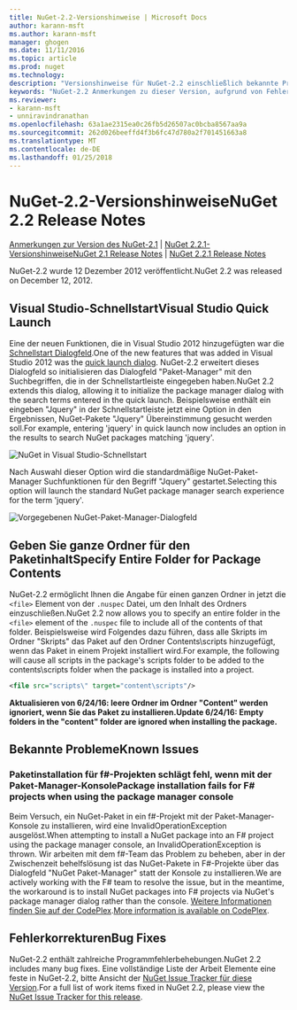 ```yaml
---
title: NuGet-2.2-Versionshinweise | Microsoft Docs
author: karann-msft
ms.author: karann-msft
manager: ghogen
ms.date: 11/11/2016
ms.topic: article
ms.prod: nuget
ms.technology: 
description: "Versionshinweise für NuGet-2.2 einschließlich bekannte Probleme, Fehlerbehebungen, Funktionen und Archivierung von dcrs Design."
keywords: "NuGet-2.2 Anmerkungen zu dieser Version, aufgrund von Fehlerbehebungen, bekannte Probleme, zusätzliche Funktionen, Archivierung von dcrs Design"
ms.reviewer:
- karann-msft
- unniravindranathan
ms.openlocfilehash: 63a1ae2315ea0c26fb5d26507ac0bcba8567aa9a
ms.sourcegitcommit: 262d026beeffd4f3b6fc47d780a2f701451663a8
ms.translationtype: MT
ms.contentlocale: de-DE
ms.lasthandoff: 01/25/2018
---
```

# <a name="nuget-22-release-notes"></a><span data-ttu-id="7c5a3-104">NuGet-2.2-Versionshinweise</span><span class="sxs-lookup"><span data-stu-id="7c5a3-104">NuGet 2.2 Release Notes</span></span>

<span data-ttu-id="7c5a3-105">[Anmerkungen zur Version des NuGet-2.1](../release-notes/nuget-2.1.md) | [NuGet 2.2.1-Versionshinweise](../release-notes/nuget-2.2.1.md)</span><span class="sxs-lookup"><span data-stu-id="7c5a3-105">[NuGet 2.1 Release Notes](../release-notes/nuget-2.1.md) | [NuGet 2.2.1 Release Notes](../release-notes/nuget-2.2.1.md)</span></span>

<span data-ttu-id="7c5a3-106">NuGet-2.2 wurde 12 Dezember 2012 veröffentlicht.</span><span class="sxs-lookup"><span data-stu-id="7c5a3-106">NuGet 2.2 was released on December 12, 2012.</span></span>

## <a name="visual-studio-quick-launch"></a><span data-ttu-id="7c5a3-107">Visual Studio-Schnellstart</span><span class="sxs-lookup"><span data-stu-id="7c5a3-107">Visual Studio Quick Launch</span></span>
<span data-ttu-id="7c5a3-108">Eine der neuen Funktionen, die in Visual Studio 2012 hinzugefügten war die [Schnellstart Dialogfeld](/visualstudio/ide/reference/quick-launch-environment-options-dialog-box).</span><span class="sxs-lookup"><span data-stu-id="7c5a3-108">One of the new features that was added in Visual Studio 2012 was the [quick launch dialog](/visualstudio/ide/reference/quick-launch-environment-options-dialog-box).</span></span> <span data-ttu-id="7c5a3-109">NuGet-2.2 erweitert dieses Dialogfeld so initialisieren das Dialogfeld "Paket-Manager" mit den Suchbegriffen, die in der Schnellstartleiste eingegeben haben.</span><span class="sxs-lookup"><span data-stu-id="7c5a3-109">NuGet 2.2 extends this dialog, allowing it to initialize the package manager dialog with the search terms entered in the quick launch.</span></span> <span data-ttu-id="7c5a3-110">Beispielsweise enthält ein eingeben "Jquery" in der Schnellstartleiste jetzt eine Option in den Ergebnissen, NuGet-Pakete "Jquery" Übereinstimmung gesucht werden soll.</span><span class="sxs-lookup"><span data-stu-id="7c5a3-110">For example, entering 'jquery' in quick launch now includes an option in the results to search NuGet packages matching 'jquery'.</span></span>

![NuGet in Visual Studio-Schnellstart](./media/quick-launch.png)

<span data-ttu-id="7c5a3-112">Nach Auswahl dieser Option wird die standardmäßige NuGet-Paket-Manager Suchfunktionen für den Begriff "Jquery" gestartet.</span><span class="sxs-lookup"><span data-stu-id="7c5a3-112">Selecting this option will launch the standard NuGet package manager search experience for the term 'jquery'.</span></span>

![Vorgegebenen NuGet-Paket-Manager-Dialogfeld](./media/pkg-mgr-search-from-quick-launch.png)

## <a name="specify-entire-folder-for-package-contents"></a><span data-ttu-id="7c5a3-114">Geben Sie ganze Ordner für den Paketinhalt</span><span class="sxs-lookup"><span data-stu-id="7c5a3-114">Specify Entire Folder for Package Contents</span></span>
<span data-ttu-id="7c5a3-115">NuGet-2.2 ermöglicht Ihnen die Angabe für einen ganzen Ordner in jetzt die `<file>` Element von der `.nuspec` Datei, um den Inhalt des Ordners einzuschließen.</span><span class="sxs-lookup"><span data-stu-id="7c5a3-115">NuGet 2.2 now allows you to specify an entire folder in the `<file>` element of the `.nuspec` file to include all of the contents of that folder.</span></span> <span data-ttu-id="7c5a3-116">Beispielsweise wird Folgendes dazu führen, dass alle Skripts im Ordner "Skripts" das Paket auf den Ordner Contents\scripts hinzugefügt, wenn das Paket in einem Projekt installiert wird.</span><span class="sxs-lookup"><span data-stu-id="7c5a3-116">For example, the following will cause all scripts in the package's scripts folder to be added to the contents\scripts folder when the package is installed into a project.</span></span>

```xml
<file src="scripts\" target="content\scripts"/>
```

<span data-ttu-id="7c5a3-117">**Aktualisieren von 6/24/16: leere Ordner im Ordner "Content" werden ignoriert, wenn Sie das Paket zu installieren.**</span><span class="sxs-lookup"><span data-stu-id="7c5a3-117">**Update 6/24/16: Empty folders in the "content" folder are ignored when installing the package.**</span></span>

## <a name="known-issues"></a><span data-ttu-id="7c5a3-118">Bekannte Probleme</span><span class="sxs-lookup"><span data-stu-id="7c5a3-118">Known Issues</span></span>

### <a name="package-installation-fails-for-f-projects-when-using-the-package-manager-console"></a><span data-ttu-id="7c5a3-119">Paketinstallation für f#-Projekten schlägt fehl, wenn mit der Paket-Manager-Konsole</span><span class="sxs-lookup"><span data-stu-id="7c5a3-119">Package installation fails for F# projects when using the package manager console</span></span>
<span data-ttu-id="7c5a3-120">Beim Versuch, ein NuGet-Paket in ein f#-Projekt mit der Paket-Manager-Konsole zu installieren, wird eine InvalidOperationException ausgelöst.</span><span class="sxs-lookup"><span data-stu-id="7c5a3-120">When attempting to install a NuGet package into an F# project using the package manager console, an InvalidOperationException is thrown.</span></span> <span data-ttu-id="7c5a3-121">Wir arbeiten mit dem f#-Team das Problem zu beheben, aber in der Zwischenzeit behelfslösung ist das NuGet-Pakete in F#-Projekte über das Dialogfeld "NuGet Paket-Manager" statt der Konsole zu installieren.</span><span class="sxs-lookup"><span data-stu-id="7c5a3-121">We are actively working with the F# team to resolve the issue, but in the meantime, the workaround is to install NuGet packages into F# projects via NuGet's package manager dialog rather than the console.</span></span> <span data-ttu-id="7c5a3-122">[Weitere Informationen finden Sie auf der CodePlex](http://nuget.codeplex.com/workitem/2873).</span><span class="sxs-lookup"><span data-stu-id="7c5a3-122">[More information is available on CodePlex](http://nuget.codeplex.com/workitem/2873).</span></span>


## <a name="bug-fixes"></a><span data-ttu-id="7c5a3-123">Fehlerkorrekturen</span><span class="sxs-lookup"><span data-stu-id="7c5a3-123">Bug Fixes</span></span>
<span data-ttu-id="7c5a3-124">NuGet-2.2 enthält zahlreiche Programmfehlerbehebungen.</span><span class="sxs-lookup"><span data-stu-id="7c5a3-124">NuGet 2.2 includes many bug fixes.</span></span> <span data-ttu-id="7c5a3-125">Eine vollständige Liste der Arbeit Elemente eine feste in NuGet-2.2, bitte Ansicht der [NuGet Issue Tracker für diese Version](http://nuget.codeplex.com/workitem/list/advanced?keyword=&status=Closed&type=All&priority=All&release=NuGet%202.2&assignedTo=All&component=All&sortField=LastUpdatedDate&sortDirection=Descending&page=0).</span><span class="sxs-lookup"><span data-stu-id="7c5a3-125">For a full list of work items fixed in NuGet 2.2, please view the [NuGet Issue Tracker for this release](http://nuget.codeplex.com/workitem/list/advanced?keyword=&status=Closed&type=All&priority=All&release=NuGet%202.2&assignedTo=All&component=All&sortField=LastUpdatedDate&sortDirection=Descending&page=0).</span></span>
